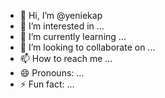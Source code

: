- 👋 Hi, I’m @yeniekap
- 👀 I’m interested in ...
- 🌱 I’m currently learning ...
- 💞️ I’m looking to collaborate on ...
- 📫 How to reach me ...
- 😄 Pronouns: ...
- ⚡ Fun fact: ...

<!---
yeniekap/yeniekap is a ✨ special ✨ repository because its `README.md` (this file) appears on your GitHub profile.
You can click the Preview link to take a look at your changes.
--->

